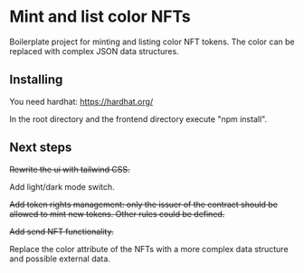 # Mint and list color NFTs

Boilerplate project for minting and listing color NFT tokens. The color can be replaced with complex JSON data structures.

## Installing

You need hardhat: https://hardhat.org/

In the root directory and the frontend directory execute "npm install".

## Next steps

~~Rewrite the ui with tailwind CSS.~~

Add light/dark mode switch.

~~Add token rights management: only the issuer of the contract should be allowed to mint new tokens. Other rules could be defined.~~

~~Add send NFT functionality.~~

Replace the color attribute of the NFTs with a more complex data structure and possible external data.
